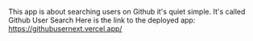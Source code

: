 This app is about searching users on Github it's quiet simple. It's called Github User Search
Here is the link to the deployed app: https://githubusernext.vercel.app/
